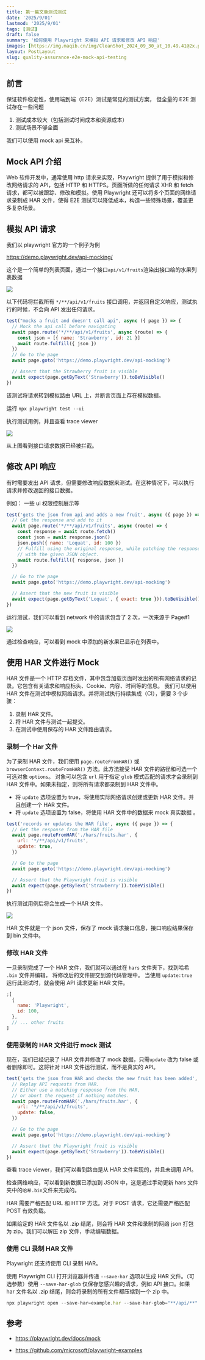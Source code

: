 ```yaml
---
title: 第一篇文章测试测试
date: '2025/9/01'
lastmod: '2025/9/01'
tags: [测试]
draft: false
summary: '如何使用 Playwright 来模拟 API 请求和修改 API 响应'
images: [https://img.maqib.cn/img/CleanShot_2024_09_30_at_10.49.41@2x.png]
layout: PostLayout
slug: quality-assurance-e2e-mock-api-testing
---
```


## 前言

保证软件稳定性，使用端到端（E2E）测试是常见的测试方案， 但全量的 E2E 测试存在一些问题

1. 测试成本较大（包括测试时间成本和资源成本）
1. 测试场景不够全面

我们可以使用 mock api 来互补。

## Mock API 介绍

Web 软件开发中，通常使用 http 请求来实现，Playwright 提供了用于模拟和修改网络请求的 API，包括 HTTP 和 HTTPS。页面所做的任何请求 XHR 和 fetch 请求，都可以被跟踪、修改和模拟。使用 Playwright 还可以将多个页面的网络请求录制成 HAR 文件，使得 E2E 测试可以降低成本，构造一些特殊场景，覆盖更多复杂场景。

## 模拟 API 请求

我们以 playwright 官方的一个例子为例

https://demo.playwright.dev/api-mocking/

这个是一个简单的列表页面，通过一个接口`api/v1/fruits`渲染出接口给的水果列表数据

![](https://img.maqib.cn/img/202407291929218.png)

以下代码将拦截所有 `*/**/api/v1/fruits` 接口调用，并返回自定义响应，测试执行的时候，不会向 API 发出任何请求。

```js
test("mocks a fruit and doesn't call api", async ({ page }) => {
  // Mock the api call before navigating
  await page.route('*/**/api/v1/fruits', async (route) => {
    const json = [{ name: 'Strawberry', id: 21 }]
    await route.fulfill({ json })
  })
  // Go to the page
  await page.goto('https://demo.playwright.dev/api-mocking')

  // Assert that the Strawberry fruit is visible
  await expect(page.getByText('Strawberry')).toBeVisible()
})
```

该测试将请求转到模拟路由 URL 上，并断言页面上存在模拟数据。

运行 `npx playwright test --ui`

执行测试用例，并且查看 trace viewer

![](https://img.maqib.cn/img/202407291945677.png)

从上图看到接口请求数据已经被拦截。

## 修改 API 响应

有时需要发出 API 请求，但需要修改响应数据来测试。在这种情况下，可以执行请求并修改返回的接口数据。

例如： 一些 ui 权限控制展示等

```js
test('gets the json from api and adds a new fruit', async ({ page }) => {
  // Get the response and add to it
  await page.route('*/**/api/v1/fruits', async (route) => {
    const response = await route.fetch()
    const json = await response.json()
    json.push({ name: 'Loquat', id: 100 })
    // Fulfill using the original response, while patching the response body
    // with the given JSON object.
    await route.fulfill({ response, json })
  })

  // Go to the page
  await page.goto('https://demo.playwright.dev/api-mocking')

  // Assert that the new fruit is visible
  await expect(page.getByText('Loquat', { exact: true })).toBeVisible()
})
```

运行测试，我们可以看到 network 中的请求包含了 2 次，一次来源于 Page#1

![](https://img.maqib.cn/img/202407292000733.png)

通过检查响应，可以看到 mock 中添加的新水果已显示在列表中。

## 使用 HAR 文件进行 Mock

HAR 文件是一个 HTTP 存档文件，其中包含加载页面时发出的所有网络请求的记录。它包含有关请求和响应标头、Cookie、内容、时间等的信息。
我们可以使用 HAR 文件在测试中模拟网络请求。并将测试执行持续集成（CI），需要 3 个步骤：

1. 录制 HAR 文件。
2. 将 HAR 文件与测试一起提交。
3. 在测试中使用保存的 HAR 文件路由请求。

### 录制一个 Har 文件

为了录制 HAR 文件，我们使用 `page.routeFromHAR()` 或 `browserContext.routeFromHAR()` 方法。此方法接受 HAR 文件的路径和可选一个可选对象 `options`。 对象可以包含 `url` 用于指定 `glob` 模式匹配的请求才会录制到 HAR 文件中。如果未指定，则将所有请求都录制到 HAR 文件中。

- 将 `update` 选项设置为 true，将使用实际网络请求创建或更新 HAR 文件。并且创建一个 HAR 文件。
- 将 `update` 选项设置为 false，将使用 HAR 文件中的数据来 mock 真实数据 。

```js
test('records or updates the HAR file', async ({ page }) => {
  // Get the response from the HAR file
  await page.routeFromHAR('./hars/fruits.har', {
    url: '*/**/api/v1/fruits',
    update: true,
  })

  // Go to the page
  await page.goto('https://demo.playwright.dev/api-mocking')

  // Assert that the Playwright fruit is visible
  await expect(page.getByText('Strawberry')).toBeVisible()
})
```

执行测试用例后将会生成一个 HAR 文件。

![](https://img.maqib.cn/img/202407301426205.png)

HAR 文件就是一个 json 文件，保存了 mock 请求接口信息，接口响应结果保存到 bin 文件中。

### 修改 HAR 文件

一旦录制完成了一个 HAR 文件，我们就可以通过在 `hars` 文件夹下，找到哈希` .bin` 文件并编辑， 将修改后的文件提交到源代码管理中。
当使用 `update:true` 运行此测试时，就会使用 API 请求更新 HAR 文件。

```js
;[
  {
    name: 'Playwright',
    id: 100,
  },
  // ... other fruits
]
```

### 使用录制的 HAR 文件进行 mock 测试

现在，我们已经记录了 HAR 文件并修改了 mock 数据，只需`update` 改为 false 或者删除即可。这将针对 HAR 文件运行测试，而不是真实的 API。

```js
test('gets the json from HAR and checks the new fruit has been added', async ({ page }) => {
  // Replay API requests from HAR.
  // Either use a matching response from the HAR,
  // or abort the request if nothing matches.
  await page.routeFromHAR('./hars/fruits.har', {
    url: '*/**/api/v1/fruits',
    update: false,
  })

  // Go to the page
  await page.goto('https://demo.playwright.dev/api-mocking')

  // Assert that the Playwright fruit is visible
  await expect(page.getByText('Strawberry')).toBeVisible()
})
```

查看 trace viewer，我们可以看到路由是从 HAR 文件实现的，并且未调用 API。

检查网络响应，可以看到新数据已添加到 JSON 中，这是通过手动更新 hars 文件夹中的`哈希.bin`文件来完成的。

HAR 需要严格匹配 URL 和 HTTP 方法。对于 POST 请求，它还需要严格匹配 POST 有效负载。

如果给定的 HAR 文件名以 .zip 结尾，则会将 HAR 文件和录制的网络 json 打包为 zip。我们可以解压 zip 文件，手动编辑数据。

### 使用 CLI 录制 HAR 文件

Playwright 还支持使用 CLI 录制 HAR。

使用 Playwright CLI 打开浏览器并传递 `--save-har` 选项以生成 HAR 文件。（可选参数）使用 `--save-har-glob` 仅保存您感兴趣的请求，例如 API 接口。如果 har 文件名以 .zip 结尾，则会将录制的所有文件都压缩到一个 zip 中。

```js
npx playwright open --save-har=example.har --save-har-glob="**/api/**" https://example.com
```

## 参考

- https://playwright.dev/docs/mock

- https://github.com/microsoft/playwright-examples
